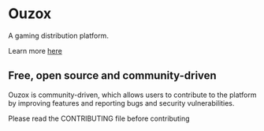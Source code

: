 # Ouzox

A gaming distribution platform.

Learn more [here](https://ouzox-games.gitbook.io/ouzox-docs)

## Free, open source and community-driven

Ouzox is community-driven, which allows users to contribute to the platform by improving features and reporting bugs and security vulnerabilities.

Please read the CONTRIBUTING file before contributing